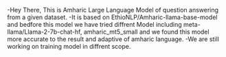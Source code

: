 -Hey There, This is Amharic Large Language Model of question answering from  a given dataset.
-It is based on EthioNLP/Amharic-llama-base-model and bedfore this model we have tried diffrent Model including meta-llama/Llama-2-7b-chat-hf,
 amharic_mt5_small and we found this model more accurate to the result and adaptive of amharic language.
 -We are still working on training model in diffrent scope.
